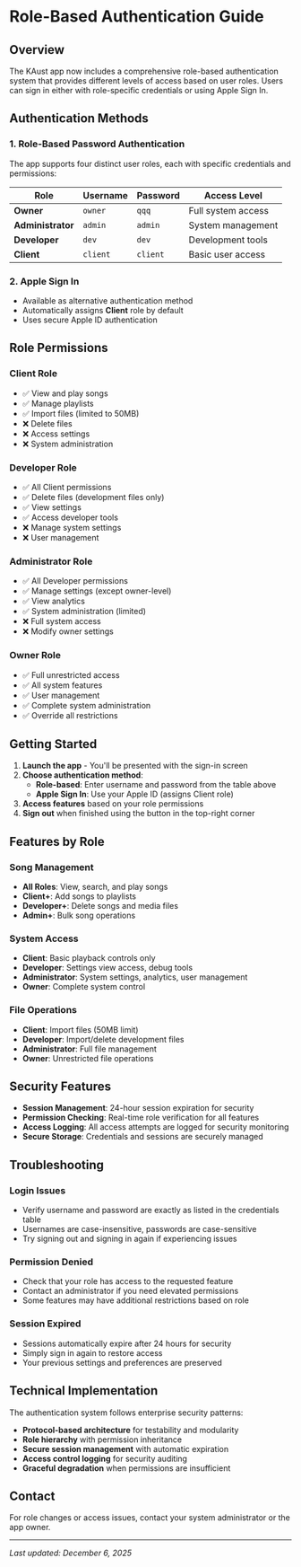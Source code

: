 # Role-Based Authentication Guide

## Overview

The KAust app now includes a comprehensive role-based authentication system that provides different levels of access based on user roles. Users can sign in either with role-specific credentials or using Apple Sign In.

## Authentication Methods

### 1. Role-Based Password Authentication

The app supports four distinct user roles, each with specific credentials and permissions:

| Role | Username | Password | Access Level |
|------|----------|----------|--------------|
| **Owner** | `owner` | `qqq` | Full system access |
| **Administrator** | `admin` | `admin` | System management |
| **Developer** | `dev` | `dev` | Development tools |
| **Client** | `client` | `client` | Basic user access |

### 2. Apple Sign In

- Available as alternative authentication method
- Automatically assigns **Client** role by default
- Uses secure Apple ID authentication

## Role Permissions

### Client Role
- ✅ View and play songs
- ✅ Manage playlists
- ✅ Import files (limited to 50MB)
- ❌ Delete files
- ❌ Access settings
- ❌ System administration

### Developer Role  
- ✅ All Client permissions
- ✅ Delete files (development files only)
- ✅ View settings
- ✅ Access developer tools
- ❌ Manage system settings
- ❌ User management

### Administrator Role
- ✅ All Developer permissions  
- ✅ Manage settings (except owner-level)
- ✅ View analytics
- ✅ System administration (limited)
- ❌ Full system access
- ❌ Modify owner settings

### Owner Role
- ✅ Full unrestricted access
- ✅ All system features
- ✅ User management
- ✅ Complete system administration
- ✅ Override all restrictions

## Getting Started

1. **Launch the app** - You'll be presented with the sign-in screen
2. **Choose authentication method**:
   - **Role-based**: Enter username and password from the table above
   - **Apple Sign In**: Use your Apple ID (assigns Client role)
3. **Access features** based on your role permissions
4. **Sign out** when finished using the button in the top-right corner

## Features by Role

### Song Management
- **All Roles**: View, search, and play songs
- **Client+**: Add songs to playlists
- **Developer+**: Delete songs and media files
- **Admin+**: Bulk song operations

### System Access
- **Client**: Basic playback controls only
- **Developer**: Settings view access, debug tools
- **Administrator**: System settings, analytics, user management
- **Owner**: Complete system control

### File Operations
- **Client**: Import files (50MB limit)
- **Developer**: Import/delete development files
- **Administrator**: Full file management
- **Owner**: Unrestricted file operations

## Security Features

- **Session Management**: 24-hour session expiration for security
- **Permission Checking**: Real-time role verification for all features
- **Access Logging**: All access attempts are logged for security monitoring
- **Secure Storage**: Credentials and sessions are securely managed

## Troubleshooting

### Login Issues
- Verify username and password are exactly as listed in the credentials table
- Usernames are case-insensitive, passwords are case-sensitive
- Try signing out and signing in again if experiencing issues

### Permission Denied
- Check that your role has access to the requested feature
- Contact an administrator if you need elevated permissions
- Some features may have additional restrictions based on role

### Session Expired
- Sessions automatically expire after 24 hours for security
- Simply sign in again to restore access
- Your previous settings and preferences are preserved

## Technical Implementation

The authentication system follows enterprise security patterns:

- **Protocol-based architecture** for testability and modularity
- **Role hierarchy** with permission inheritance
- **Secure session management** with automatic expiration
- **Access control logging** for security auditing
- **Graceful degradation** when permissions are insufficient

## Contact

For role changes or access issues, contact your system administrator or the app owner.

---

*Last updated: December 6, 2025* 